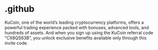 # .github
KuCoin, one of the world’s leading cryptocurrency platforms, offers a powerful trading experience packed with bonuses, advanced tools, and hundreds of assets. And when you sign up using the KuCoin referral code “CX8QS63B”, you unlock exclusive benefits available only through this invite code.
